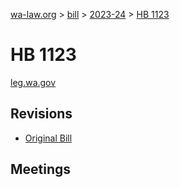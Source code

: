 [wa-law.org](/) > [bill](/bill/) > [2023-24](/bill/2023-24/) > [HB 1123](/bill/2023-24/hb/1123/)

# HB 1123
[leg.wa.gov](https://app.leg.wa.gov/billsummary?BillNumber=1123&Year=2023&Initiative=false)

## Revisions
* [Original Bill](1/)

## Meetings